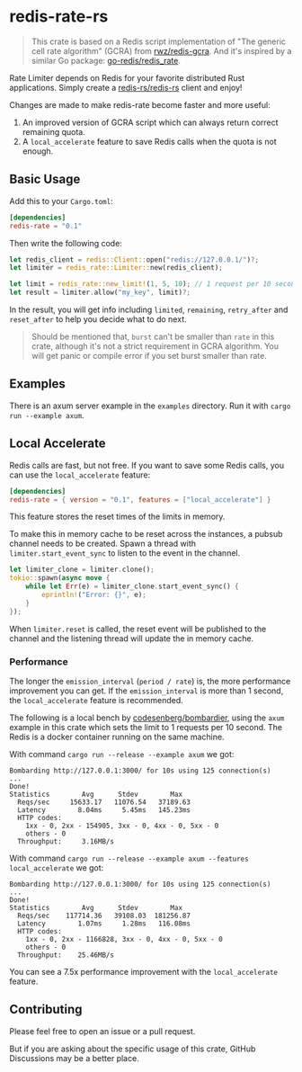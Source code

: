 # redis-rate-rs

> This crate is based on a Redis script implementation of
> "The generic cell rate algorithm" (GCRA) from [rwz/redis-gcra](https://github.com/rwz/redis-gcra).
> And it's inspired by a similar Go package: [go-redis/redis_rate](https://github.com/go-redis/redis_rate).

Rate Limiter depends on Redis for your favorite distributed Rust applications.
Simply create a [redis-rs/redis-rs](https://github.com/redis-rs/redis-rs) client and enjoy!

Changes are made to make redis-rate become faster and more useful:

1. An improved version of GCRA script which can always return correct remaining quota.
2. A `local_accelerate` feature to save Redis calls when the quota is not enough.

## Basic Usage

Add this to your `Cargo.toml`:

```toml
[dependencies]
redis-rate = "0.1"
```

Then write the following code:

```rust
let redis_client = redis::Client::open("redis://127.0.0.1/")?;
let limiter = redis_rate::Limiter::new(redis_client);

let limit = redis_rate::new_limit!(1, 5, 10); // 1 request per 10 seconds, burst 5
let result = limiter.allow("my_key", limit)?;
```

In the result, you will get info including `limited`, `remaining`, `retry_after` and `reset_after`
to help you decide what to do next.

> Should be mentioned that,
> `burst` can't be smaller than `rate` in this crate,
> although it's not a strict requirement in GCRA algorithm.
> You will get panic or compile error if you set burst smaller than rate.

## Examples

There is an axum server example in the `examples` directory.
Run it with `cargo run --example axum`.

## Local Accelerate

Redis calls are fast, but not free.
If you want to save some Redis calls, you can use the `local_accelerate` feature:

```toml
[dependencies]
redis-rate = { version = "0.1", features = ["local_accelerate"] }
```

This feature stores the reset times of the limits in memory.

To make this in memory cache to be reset across the instances,
a pubsub channel needs to be created.
Spawn a thread with `limiter.start_event_sync` to listen to the event in the channel.

```rust
let limiter_clone = limiter.clone();
tokio::spawn(async move {
    while let Err(e) = limiter_clone.start_event_sync() {
        eprintln!("Error: {}", e);
    }
});
```

When `limiter.reset` is called, the reset event will be published to the channel
and the listening thread will update the in memory cache.

### Performance

The longer the `emission_interval` (`period / rate`) is,
the more performance improvement you can get.
If the `emission_interval` is more than 1 second, the `local_accelerate` feature is recommended.

The following is a local bench by
[codesenberg/bombardier](https://github.com/codesenberg/bombardier),
using the `axum` example in this crate which sets the limit to 1 requests per 10 second.
The Redis is a docker container running on the same machine.

With command `cargo run --release --example axum` we got:

```text
Bombarding http://127.0.0.1:3000/ for 10s using 125 connection(s)
...
Done!
Statistics        Avg      Stdev        Max
  Reqs/sec     15633.17   11076.54   37189.63
  Latency        8.04ms     5.45ms   145.23ms
  HTTP codes:
    1xx - 0, 2xx - 154905, 3xx - 0, 4xx - 0, 5xx - 0
    others - 0
  Throughput:     3.16MB/s
```

With command `cargo run --release --example axum --features local_accelerate` we got:

```text
Bombarding http://127.0.0.1:3000/ for 10s using 125 connection(s)
...
Done!
Statistics        Avg      Stdev        Max
  Reqs/sec    117714.36   39108.03  181256.87
  Latency        1.07ms     1.28ms   116.08ms
  HTTP codes:
    1xx - 0, 2xx - 1166828, 3xx - 0, 4xx - 0, 5xx - 0
    others - 0
  Throughput:    25.46MB/s
```

You can see a 7.5x performance improvement with the `local_accelerate` feature.

## Contributing

Please feel free to open an issue or a pull request.

But if you are asking about the specific usage of this crate,
GitHub Discussions may be a better place.

